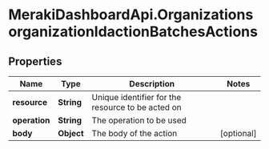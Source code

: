 # MerakiDashboardApi.OrganizationsorganizationIdactionBatchesActions

## Properties
Name | Type | Description | Notes
------------ | ------------- | ------------- | -------------
**resource** | **String** | Unique identifier for the resource to be acted on | 
**operation** | **String** | The operation to be used | 
**body** | **Object** | The body of the action | [optional] 
